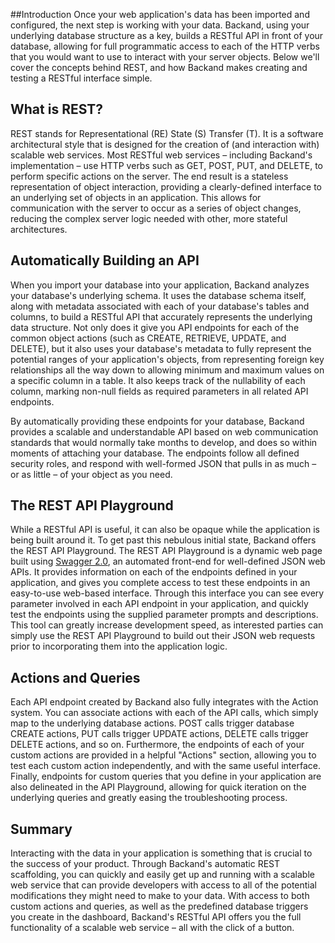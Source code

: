 ##Introduction
Once your web application's data has been imported and configured, the next step is working with your data. Backand, using your underlying database structure as a key, builds a RESTful API in front of your database, allowing for full programmatic access to each of the HTTP verbs that you would want to use to interact with your server objects. Below we'll cover the concepts behind REST, and how Backand makes creating and testing a RESTful interface simple.

## What is REST?

REST stands for Representational (RE) State (S) Transfer (T). It is a software architectural style that is designed for the creation of (and interaction with) scalable web services. Most RESTful web services – including Backand's implementation – use HTTP verbs such as GET, POST, PUT, and DELETE, to perform specific actions on the server. The end result is a stateless representation of object interaction, providing a clearly-defined interface to an underlying set of objects in an application. This allows for communication with the server to occur as a series of object changes, reducing the complex server logic needed with other, more stateful architectures.

## Automatically Building an API

When you import your database into your application, Backand analyzes your database's underlying schema. It uses the database schema itself, along with metadata associated with each of your database's tables and columns, to build a RESTful API that accurately represents the underlying data structure. Not only does it give you API endpoints for each of the common object actions (such as CREATE, RETRIEVE, UPDATE, and DELETE), but it also uses your database's metadata to fully represent the potential ranges of your application's objects, from representing foreign key relationships all the way down to allowing minimum and maximum values on a specific column in a table. It also keeps track of the nullability of each column, marking non-null fields as required parameters in all related API endpoints.

By automatically providing these endpoints for your database, Backand provides a scalable and understandable API based on web communication standards that would normally take months to develop, and does so within moments of attaching your database. The endpoints follow all defined security roles, and respond with well-formed JSON that pulls in as much – or as little – of your object as you need.

## The REST API Playground

While a RESTful API is useful, it can also be opaque while the application is being built around it. To get past this nebulous initial state, Backand offers the REST API Playground. The REST API Playground is a dynamic web page built using [Swagger 2.0](http://swagger.io/), an automated front-end for well-defined JSON web APIs. It provides information on each of the endpoints defined in your application, and gives you complete access to test these endpoints in an easy-to-use web-based interface. Through this interface you can see every parameter involved in each API endpoint in your application, and quickly test the endpoints using the supplied parameter prompts and descriptions. This tool can greatly increase development speed, as interested parties can simply use the REST API Playground to build out their JSON web requests prior to incorporating them into the application logic.

## Actions and Queries

Each API endpoint created by Backand also fully integrates with the Action system. You can associate actions with each of the API calls, which simply map to the underlying database actions. POST calls trigger database CREATE actions, PUT calls trigger UPDATE actions, DELETE calls trigger DELETE actions, and so on. Furthermore, the endpoints of each of your custom actions are provided in a helpful "Actions" section, allowing you to test each custom action independently, and with the same useful interface. Finally, endpoints for custom queries that you define in your application are also delineated in the API Playground, allowing for quick iteration on the underlying queries and greatly easing the troubleshooting process.

## Summary

Interacting with the data in your application is something that is crucial to the success of your product. Through Backand's automatic REST scaffolding, you can quickly and easily get up and running with a scalable web service that can provide developers with access to all of the potential modifications they might need to make to your data. With access to both custom actions and queries, as well as the predefined database triggers you create in the dashboard, Backand's RESTful API offers you the full functionality of a scalable web service – all with the click of a button.
